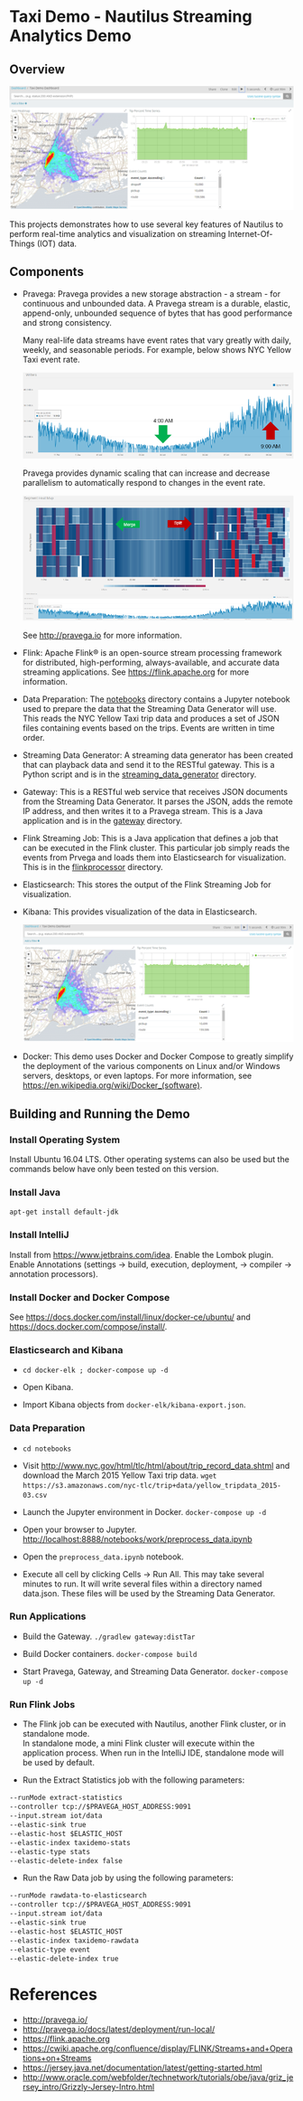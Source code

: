 
# Taxi Demo - Nautilus Streaming Analytics Demo

## Overview

![kibana-dashboard](images/kibana-dashboard.png)

This projects demonstrates how to use several key features of Nautilus to perform real-time analytics
and visualization on streaming Internet-Of-Things (IOT) data.

## Components

- Pravega: Pravega provides a new storage abstraction - a stream - for continuous and unbounded data. 
  A Pravega stream is a durable, elastic, append-only, unbounded sequence of bytes that has good performance and strong consistency.

  Many real-life data streams have event rates that vary greatly with daily, weekly, and seasonable periods.
  For example, below shows NYC Yellow Taxi event rate.

  ![pravega-writers](images/pravega-writers.png)

  Pravega provides dynamic scaling that can increase and decrease parallelism to automatically respond
  to changes in the event rate.

  ![pravega-heat-map](images/pravega-heat-map.png)

  See <http://pravega.io> for more information.

- Flink: Apache Flink® is an open-source stream processing framework for distributed, high-performing, always-available, and accurate data streaming applications.
  See <https://flink.apache.org> for more information.
  
- Data Preparation: The [notebooks](notebooks) directory contains a Jupyter notebook used to prepare the data that
  the Streaming Data Generator will use.
  This reads the NYC Yellow Taxi trip data and produces a set of JSON files containing events based on the trips.
  Events are written in time order.

- Streaming Data Generator: A streaming data generator has been
  created that can playback data and send it to the RESTful gateway.
  This is a Python script and is in the [streaming_data_generator](streaming_data_generator) directory.
  
- Gateway: This is a RESTful web service that receives JSON documents from the Streaming Data Generator.
  It parses the JSON, adds the remote IP address, and then writes it to a Pravega stream.
  This is a Java application and is in the [gateway](gateway) directory.

- Flink Streaming Job: This is a Java application that defines a job that can be executed in the Flink cluster.
  This particular job simply reads the events from Prvega and loads them into Elasticsearch for visualization.
  This is in the [flinkprocessor](flinkprocessor) directory. 
  
- Elasticsearch: This stores the output of the Flink Streaming Job for visualization.

- Kibana: This provides visualization of the data in Elasticsearch.

  ![kibana-dashboard](images/kibana-dashboard.png)

- Docker: This demo uses Docker and Docker Compose to greatly simplify the deployment of the various
  components on Linux and/or Windows servers, desktops, or even laptops.
  For more information, see <https://en.wikipedia.org/wiki/Docker_(software)>.


## Building and Running the Demo

### Install Operating System

Install Ubuntu 16.04 LTS. Other operating systems can also be used but the commands below have only been tested
on this version.

### Install Java

```
apt-get install default-jdk
```

### Install IntelliJ

Install from <https://www.jetbrains.com/idea>.
Enable the Lombok plugin. 
Enable Annotations (settings -> build, execution, deployment, -> compiler -> annotation processors). 

### Install Docker and Docker Compose

See <https://docs.docker.com/install/linux/docker-ce/ubuntu/>
and <https://docs.docker.com/compose/install/>.

### Elasticsearch and Kibana

- `cd docker-elk ; docker-compose up -d`

- Open Kibana.

- Import Kibana objects from `docker-elk/kibana-export.json`.

### Data Preparation

- `cd notebooks`

- Visit <http://www.nyc.gov/html/tlc/html/about/trip_record_data.shtml> and download the
  March 2015 Yellow Taxi trip data.
  `wget https://s3.amazonaws.com/nyc-tlc/trip+data/yellow_tripdata_2015-03.csv`
  
- Launch the Jupyter environment in Docker.
  `docker-compose up -d`
  
- Open your browser to Jupyter.
  <http://localhost:8888/notebooks/work/preprocess_data.ipynb>

- Open the `preprocess_data.ipynb` notebook.

- Execute all cell by clicking Cells -> Run All.
  This may take several minutes to run.
  It will write several files within a directory named data.json.
  These files will be used by the Streaming Data Generator.

### Run Applications

- Build the Gateway.
  `./gradlew gateway:distTar`

- Build Docker containers.
  `docker-compose build`

- Start Pravega, Gateway, and Streaming Data Generator.
  `docker-compose up -d`

### Run Flink Jobs

- The Flink job can be executed with Nautilus, another Flink cluster, or in standalone mode.  
  In standalone mode, a mini Flink cluster will execute within the application process.
  When run in the IntelliJ IDE, standalone mode will be used by default.

- Run the Extract Statistics job with the following parameters:
```
--runMode extract-statistics
--controller tcp://$PRAVEGA_HOST_ADDRESS:9091 
--input.stream iot/data 
--elastic-sink true 
--elastic-host $ELASTIC_HOST 
--elastic-index taxidemo-stats 
--elastic-type stats 
--elastic-delete-index false
```

- Run the Raw Data job by using the following parameters:
```
--runMode rawdata-to-elasticsearch 
--controller tcp://$PRAVEGA_HOST_ADDRESS:9091 
--input.stream iot/data 
--elastic-sink true 
--elastic-host $ELASTIC_HOST 
--elastic-index taxidemo-rawdata 
--elastic-type event 
--elastic-delete-index true
```



# References

- <http://pravega.io/>
- <http://pravega.io/docs/latest/deployment/run-local/>
- <https://flink.apache.org>
- <https://cwiki.apache.org/confluence/display/FLINK/Streams+and+Operations+on+Streams>
- <https://jersey.java.net/documentation/latest/getting-started.html>
- <http://www.oracle.com/webfolder/technetwork/tutorials/obe/java/griz_jersey_intro/Grizzly-Jersey-Intro.html>
